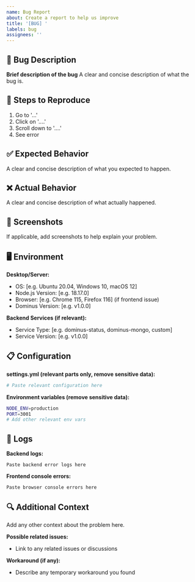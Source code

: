 ```yaml
---
name: Bug Report
about: Create a report to help us improve
title: '[BUG] '
labels: bug
assignees: ''
---
```


## 🐛 Bug Description

**Brief description of the bug**
A clear and concise description of what the bug is.

## 🔄 Steps to Reproduce

1. Go to '...'
2. Click on '....'
3. Scroll down to '....'
4. See error

## ✅ Expected Behavior

A clear and concise description of what you expected to happen.

## ❌ Actual Behavior

A clear and concise description of what actually happened.

## 📸 Screenshots

If applicable, add screenshots to help explain your problem.

## 🖥️ Environment

**Desktop/Server:**
- OS: [e.g. Ubuntu 20.04, Windows 10, macOS 12]
- Node.js Version: [e.g. 18.17.0]
- Browser: [e.g. Chrome 115, Firefox 116] (if frontend issue)
- Dominus Version: [e.g. v1.0.0]

**Backend Services (if relevant):**
- Service Type: [e.g. dominus-status, dominus-mongo, custom]
- Service Version: [e.g. v1.0.0]

## 📋 Configuration

**settings.yml (relevant parts only, remove sensitive data):**
```yaml
# Paste relevant configuration here
```

**Environment variables (remove sensitive data):**
```bash
NODE_ENV=production
PORT=3001
# Add other relevant env vars
```

## 📝 Logs

**Backend logs:**
```
Paste backend error logs here
```

**Frontend console errors:**
```
Paste browser console errors here
```

## 🔍 Additional Context

Add any other context about the problem here.

**Possible related issues:**
- Link to any related issues or discussions

**Workaround (if any):**
- Describe any temporary workaround you found
